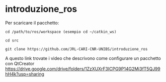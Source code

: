 # introduzione_ros

Per scaricare il pacchetto:

```
cd /path/to/ros/workspace (esempio cd ~/catkin_ws)

cd src

git clone https://github.com/JRL-CARI-CNR-UNIBS/introduzione_ros
```

A questo link trovate i video che descrivono come configurare un pacchetto con QtCreator
https://drive.google.com/drive/folders/1ZzXUXrF3ICPG9P14G2Mi3fT5QJ99hH4k?usp=sharing